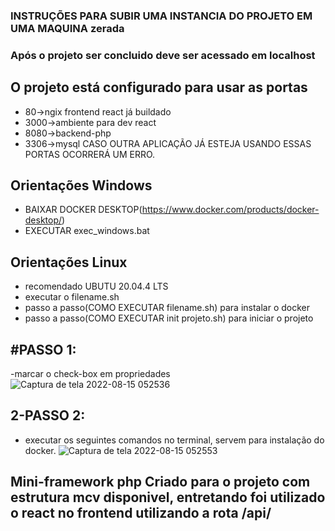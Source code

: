 ### 	INSTRUÇÕES PARA SUBIR UMA INSTANCIA DO PROJETO EM UMA MAQUINA zerada

### Após o projeto ser concluido deve ser acessado em localhost

## O projeto está configurado para usar as portas
- 80->ngix frontend react já buildado
- 3000->ambiente para dev react
- 8080->backend-php
- 3306->mysql
CASO OUTRA APLICAÇÃO JÁ ESTEJA USANDO ESSAS PORTAS OCORRERÁ UM ERRO.

## Orientações Windows
- BAIXAR DOCKER DESKTOP(https://www.docker.com/products/docker-desktop/)
- EXECUTAR exec_windows.bat

## Orientações Linux
- recomendado UBUTU 20.04.4 LTS
- executar o filename.sh
- passo a passo(COMO EXECUTAR filename.sh) para instalar o docker
- passo a passo(COMO EXECUTAR init projeto.sh) para iniciar o projeto

## #PASSO 1: 
-marcar o check-box em propriedades
![Captura de tela 2022-08-15 052536](https://user-images.githubusercontent.com/51290633/184603791-82d693f8-7949-4c64-bdfe-32954f3e749b.png)

## 2-PASSO 2: 
- executar os seguintes comandos no terminal, servem para instalação do docker.
![Captura de tela 2022-08-15 052553](https://user-images.githubusercontent.com/51290633/184603422-9f984941-280e-47d9-8030-74f6c8e0b8a9.png)

## Mini-framework php Criado para o projeto com estrutura mcv disponivel, entretando foi utilizado o react no frontend utilizando a rota /api/

